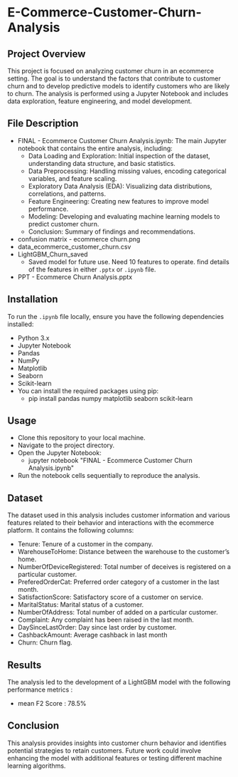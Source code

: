 # E-Commerce-Customer-Churn-Analysis

## Project Overview
This project is focused on analyzing customer churn in an ecommerce setting. The goal is to understand the factors that contribute to customer churn and to develop predictive models to identify customers who are likely to churn. The analysis is performed using a Jupyter Notebook and includes data exploration, feature engineering, and model development.

## File Description
- FINAL - Ecommerce Customer Churn Analysis.ipynb: The main Jupyter notebook that contains the entire analysis, including:
  - Data Loading and Exploration: Initial inspection of the dataset, understanding data structure, and basic statistics.
  - Data Preprocessing: Handling missing values, encoding categorical variables, and feature scaling.
  - Exploratory Data Analysis (EDA): Visualizing data distributions, correlations, and patterns.
  - Feature Engineering: Creating new features to improve model performance.
  - Modeling: Developing and evaluating machine learning models to predict customer churn.
  - Conclusion: Summary of findings and recommendations.
- confusion matrix - ecommerce churn.png
- data_ecommerce_customer_churn.csv
- LightGBM_Churn_saved
  - Saved model for future use. Need 10 features to operate. find details of the features in either `.pptx` or `.ipynb` file.
- PPT - Ecommerce Churn Analysis.pptx

## Installation
To run the `.ipynb` file locally, ensure you have the following dependencies installed:

- Python 3.x
- Jupyter Notebook
- Pandas
- NumPy
- Matplotlib
- Seaborn
- Scikit-learn
- You can install the required packages using pip:
  - pip install pandas numpy matplotlib seaborn scikit-learn

## Usage
- Clone this repository to your local machine.
- Navigate to the project directory.
- Open the Jupyter Notebook:
  - jupyter notebook "FINAL - Ecommerce Customer Churn Analysis.ipynb"
- Run the notebook cells sequentially to reproduce the analysis.

## Dataset
The dataset used in this analysis includes customer information and various features related to their behavior and interactions with the ecommerce platform. It contains the following columns:

- Tenure: Tenure of a customer in the company.
- WarehouseToHome: Distance between the warehouse to the customer’s home.
- NumberOfDeviceRegistered: Total number of deceives is registered on a particular customer.
- PreferedOrderCat: Preferred order category of a customer in the last month.
- SatisfactionScore: Satisfactory score of a customer on service.
- MaritalStatus: Marital status of a customer.
- NumberOfAddress: Total number of added on a particular customer.
- Complaint: Any complaint has been raised in the last month.
- DaySinceLastOrder: Day since last order by customer.
- CashbackAmount: Average cashback in last month
- Churn: Churn flag.

## Results
The analysis led to the development of a LightGBM model with the following performance metrics :

- mean F2 Score : 78.5%

## Conclusion
This analysis provides insights into customer churn behavior and identifies potential strategies to retain customers. Future work could involve enhancing the model with additional features or testing different machine learning algorithms.
